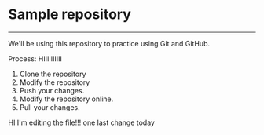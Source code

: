 # Sample repository
----
We'll be using this repository to practice using Git and GitHub.

Process: HIIIIIIIIII

1. Clone the repository
2. Modify the repository
3. Push your changes.
4. Modify the repository online.
5. Pull your changes.

HI I'm editing the file!!!
one last change today 